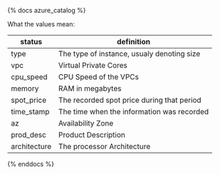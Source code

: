 {% docs azure_catalog %}
	
What the values mean:

| status         | definition                                       |
|----------------|--------------------------------------------------|
| type           | The type of instance, usualy denoting size       |
| vpc            | Virtual Private Cores                            |
| cpu_speed      | CPU Speed of the VPCs                            |
| memory         | RAM in megabytes                                 |
| spot_price     | The recorded spot price during that period       |
| time_stamp     | The time when the information was recorded       |
| az             | Availability Zone                                |
| prod_desc      | Product Description                              |
| architecture   | The processor Architecture                       | 

{% enddocs %}